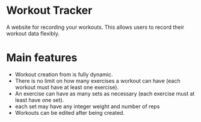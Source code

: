 # Workout Tracker

A website for recording your workouts. This allows users to record their workout data flexibly. 

# Main features

- Workout creation from is fully dynamic.
- There is no limit on how many exercises a workout can have (each workout must have at least one exercise).
- An exercise can have as many sets as necessary (each exercise must at least have one set).
- each set may have any integer weight and number of reps
- Workouts can be edited after being created.
